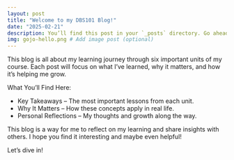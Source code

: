 ```yaml
---
layout: post
title: "Welcome to my DBS101 Blog!"
date: "2025-02-21"
description: You’ll find this post in your `_posts` directory. Go ahead and edit it and re-build the site to see your changes. # Add post description (optional)
img: gojo-hello.png # Add image post (optional)
---
```

This blog is all about my learning journey through six important units of my course. Each post will focus on what I’ve learned, why it matters, and how it’s helping me grow.

What You’ll Find Here:
* Key Takeaways – The most important lessons from each unit.
* Why It Matters – How these concepts apply in real life.
* Personal Reflections – My thoughts and growth along the way.

This blog is a way for me to reflect on my learning and share insights with others. I hope you find it interesting and maybe even helpful!

Let’s dive in!